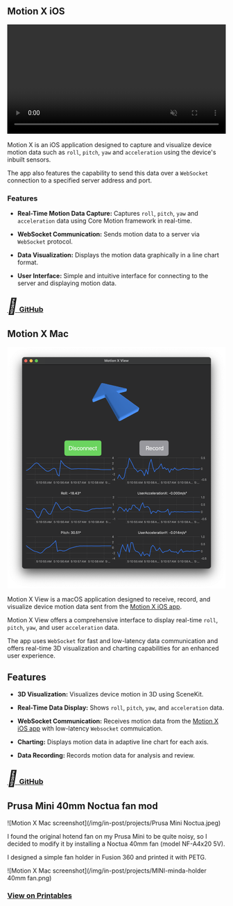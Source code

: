 ## Motion X iOS

<video width="100%" max-height="500px" autoplay loop playsinline muted>
  <source src="https://github.com/LkxPro/Motion-X-Mac/assets/20046257/ce4994c9-8c17-4e87-8854-b36eaa591595" type="video/mp4" />
  <!-- <source src="demo.png" type="image/png" /> -->
    Your browser does not support the video tag.
</video>

Motion X is an iOS application designed to capture and visualize device motion data such as `roll`, `pitch`, `yaw` and `acceleration` using the device's inbuilt sensors. 

The app also features the capability to send this data over a `WebSocket` connection to a specified server address and port.

### Features
- **Real-Time Motion Data Capture:** Captures `roll`, `pitch`, `yaw` and `acceleration` data using Core Motion
 framework in real-time.

- **WebSocket Communication:** Sends motion data to a server via `WebSocket` protocol.

- **Data Visualization:** Displays the motion data graphically in a line chart format.

- **User Interface:** Simple and intuitive interface for connecting to the server and displaying motion data.

### [<i style="font-size:36px" class="fa">&#xf09b;</i> GitHub](https://github.com/LkxPro/Motion-X-iOS)

## Motion X Mac

![Motion X Mac screenshot](/img/in-post/projects/Motion-X-Mac.png)

Motion X View is a macOS application designed to receive, record, and visualize device motion data sent from the [Motion X iOS app](https://github.com/LkxPro/Motion-X-iOS). 

Motion X View offers a comprehensive interface to display real-time `roll`, `pitch`, `yaw`, and user `acceleration` data.

The app uses `WebSocket` for fast and low-latency data communication and offers real-time 3D visualization and charting capabilities for an enhanced user experience.

## Features

- **3D Visualization:** Visualizes device motion in 3D using SceneKit.

- **Real-Time Data Display:** Shows `roll`, `pitch`, `yaw`, and `acceleration` data.

- **WebSocket Communication:** Receives motion data from the [Motion X iOS app](https://github.com/LkxPro/Motion-X-iOS) with low-latency `Websocket` commuication.

- **Charting:** Displays motion data in adaptive line chart for each axis.

- **Data Recording:** Records motion data for analysis and review.

### [<i style="font-size:36px" class="fa">&#xf09b;</i> GitHub](https://github.com/LkxPro/Motion-X-Mac)

## Prusa Mini 40mm Noctua fan mod
![Motion X Mac screenshot](/img/in-post/projects/Prusa Mini Noctua.jpeg)

I found the original hotend fan on my Prusa Mini to be quite noisy, so I decided to modify it by installing a Noctua 40mm fan (model NF-A4x20 5V). 

I designed a simple fan holder in Fusion 360 and printed it with PETG. 

![Motion X Mac screenshot](/img/in-post/projects/MINI-minda-holder 40mm fan.png)

### [View on Printables](https://www.printables.com/model/668106-prusa-mini-40mm-hotend-fan-mod-noctua)

